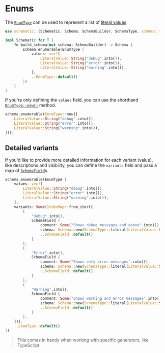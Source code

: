 # Enums

The [`EnumType`][enum] can be used to represent a list of [literal values](./literal.md).

```rust
use schematic::{Schematic, Schema, SchemaBuilder, SchemaType, schema::{EnumType, LiteralValue}};

impl Schematic for T {
	fn build_schema(mut schema: SchemaBuilder) -> Schema {
		schema.enumerable(EnumType {
			values: vec![
				LiteralValue::String("debug".into()),
				LiteralValue::String("error".into()),
				LiteralValue::String("warning".into()),
			],
			..EnumType::default()
		})
	}
}
```

If you're only defining the `values` field, you can use the shorthand
[`EnumType::new()`](https://docs.rs/schematic/latest/schematic/struct.EnumType.html#method.new)
method.

```rust
schema.enumerable(EnumType::new([
	LiteralValue::String("debug".into()),
	LiteralValue::String("error".into()),
	LiteralValue::String("warning".into()),
]));
```

## Detailed variants

If you'd like to provide more detailed information for each variant (value), like descriptions and
visibility, you can define the `variants` field and pass a map of
[`SchemaField`](https://docs.rs/schematic/latest/schematic/struct.SchemaField.html)s.

```rust
schema.enumerable(EnumType {
	values: vec![
		LiteralValue::String("debug".into()),
		LiteralValue::String("error".into()),
		LiteralValue::String("warning".into()),
	],
	variants: Some(IndexMap::from_iter([
		(
			"Debug".into(),
			SchemaField {
				comment: Some("Shows debug messages and above".into()),
				schema: Schema::new(SchemaType::literal(LiteralValue::String("debug".into()))),
				..SchemaField::default()
			}
		),
		(
			"Error".into(),
			SchemaField {
				comment: Some("Shows only error messages".into()),
				schema: Schema::new(SchemaType::literal(LiteralValue::String("error".into()))),
				..SchemaField::default()
			}
		),
		(
			"Warning".into(),
			SchemaField {
				comment: Some("Shows warning and error messages".into()),
				schema: Schema::new(SchemaType::literal(LiteralValue::String("warning".into()))),
				..SchemaField::default()
			}
		),
	])),
	..EnumType::default()
})
```

> This comes in handy when working with specific generators, like TypeScript.

[enum]: https://docs.rs/schematic/latest/schematic/schema/struct.EnumType.html
